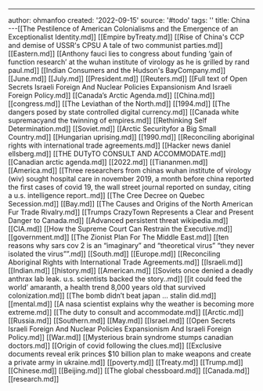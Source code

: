 ---
author: ohmanfoo
created: '2022-09-15'
source: '#todo'
tags: ''
title: China
---[[The Pestilence of American Colonialisms and the Emergence of an Exceptionalist Identity.md]]
[[Empire byTreaty.md]]
[[Rise of China's CCP and demise of USSR's CPSU A tale of two communist parties.md]]
[[Eastern.md]]
[[Anthony fauci lies to congress about funding ‘gain of function research’ at the wuhan institute of virology as he is grilled by rand paul.md]]
[[Indian Consumers and the Hudson's BayCompany.md]]
[[June.md]]
[[July.md]]
[[President.md]]
[[Reuters.md]]
[[Full text of Open Secrets Israeli Foreign And Nuclear Policies Expansionism And Israeli Foreign Policy.md]]
[[Canada’s Arctic Agenda.md]]
[[China.md]]
[[congress.md]]
[[The Leviathan of the North.md]]
[[1994.md]]
[[The dangers posed by state controlled digital currency.md]]
[[Canada white supremacyand the twinning of empires.md]]
[[Rethinking Self Determination.md]]
[[Soviet.md]]
[[Arctic Securityfor a Big Small Country.md]]
[[Hungarian uprising.md]]
[[1990.md]]
[[Reconciling aboriginal rights with international trade agreements.md]]
[[Hacker news daniel ellsberg.md]]
[[THE DUTyTO CONSULT AND ACCOMMODATE.md]]
[[Canadian arctic agenda.md]]
[[2022.md]]
[[Tiananmen.md]]
[[America.md]]
[[Three researchers from chinas wuhan institute of virology (wiv) sought hospital care in november 2019, a month before china reported the first cases of covid 19, the wall street journal reported on sunday, citing a u.s. intelligence report..md]]
[[The Cree Decree on Quebec Secession.md]]
[[Bay.md]]
[[The Causes and Origins of the North American Fur Trade Rivalry.md]]
[[Trumps CrazyTown Represents a Clear and Present Danger to Canada.md]]
[[Advanced persistent threat wikipedia.md]]
[[CIA.md]]
[[How the Supreme Court Can Restrain the Executive.md]]
[[government.md]]
[[The Zionist Plan For The Middle East.md]]
[[ten reasons why sars cov 2 is an “imaginary” and “theoretical virus”  “they never isolated the virus””.md]]
[[South.md]]
[[Europe.md]]
[[Reconciling Aboriginal Rights with International Trade Agreements.md]]
[[Israeli.md]]
[[Indian.md]]
[[history.md]]
[[American.md]]
[[Soviets once denied a deadly anthrax lab leak. u.s. scientists backed the story..md]]
[[it could feed the world’ amaranth, a health trend 8,000 years old that survived colonization.md]]
[[The bomb didn’t beat japan … stalin did.md]]
[[mental.md]]
[[A nasa scientist explains why the weather is becoming more extreme.md]]
[[The duty to consult and accommodate.md]]
[[Arctic.md]]
[[Russia.md]]
[[Southern.md]]
[[May.md]]
[[Israel.md]]
[[Open Secrets Israeli Foreign And Nuclear Policies Expansionism And Israeli Foreign Policy.md]]
[[War.md]]
[[Mysterious brain syndrome stumps canadian doctors.md]]
[[Origin of covid following the clues.md]]
[[Exclusive documents reveal erik princes $10 billion plan to make weapons and create a private army in ukraine.md]]
[[poverty.md]]
[[Treaty.md]]
[[Trump.md]]
[[Chinese.md]]
[[Beijing.md]]
[[The global chessboard.md]]
[[Canada.md]]
[[research.md]]
